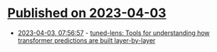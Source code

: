 # [Published on 2023-04-03](index.md)

* [2023-04-03, 07:56:57](https://lobste.rs/s/2obtvt/tuned_lens_tools_for_understanding_how) - [tuned-lens: Tools for understanding how transformer predictions are built layer-by-layer](https://github.com/AlignmentResearch/tuned-lens)
